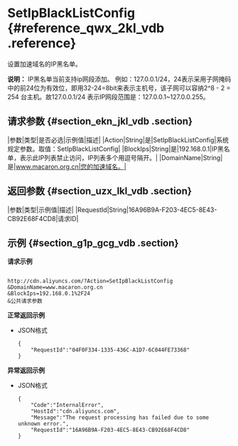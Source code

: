 # SetIpBlackListConfig {#reference_qwx_2kl_vdb .reference}

设置加速域名的IP黑名单。

**说明：** IP黑名单当前支持ip网段添加。 例如：127.0.0.1/24，24表示采用子网掩码中的前24位为有效位，即用32-24=8bit来表示主机号，该子网可以容纳2^8 - 2 = 254 台主机。故127.0.0.1/24 表示IP网段范围是：127.0.0.1~127.0.0.255。

## 请求参数 {#section_ekn_jkl_vdb .section}

|参数|类型|是否必选|示例值|描述|
|Action|String|是|SetIpBlackListConfig|系统规定参数。取值：SetIpBlackListConfig|
|BlockIps|String|是|192.168.0.1|IP黑名单，表示此IP列表禁止访问，IP列表多个用逗号隔开。|
|DomainName|String|是|www.macaron.org.cn|您的加速域名。|

## 返回参数 {#section_uzx_lkl_vdb .section}

|参数|类型|示例值|描述|
|RequestId|String|16A96B9A-F203-4EC5-8E43-CB92E68F4CD8|请求ID|

## 示例 {#section_g1p_gcg_vdb .section}

**请求示例**

```

http://cdn.aliyuncs.com/?Action=SetIpBlackListConfig
&DomainName=www.macaron.org.cn
&BlockIps=192.168.0.1%2F24
&公共请求参数
```

**正常返回示例**

-   JSON格式

    ```
    {
        "RequestId":"04F0F334-1335-436C-A1D7-6C044FE73368"
    }
    ```


**异常返回示例**

-   JSON格式

    ```
    {
        "Code":"InternalError",
        "HostId":"cdn.aliyuncs.com",
        "Message":"The request processing has failed due to some unknown error.",
        "RequestId":"16A96B9A-F203-4EC5-8E43-CB92E68F4CD8"
    }
    ```


